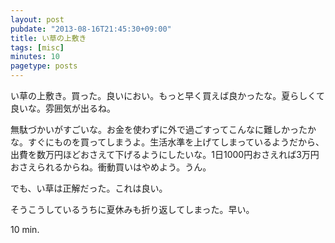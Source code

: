 ```yaml
---
layout: post
pubdate: "2013-08-16T21:45:30+09:00"
title: い草の上敷き
tags: [misc]
minutes: 10
pagetype: posts
---
```

い草の上敷き。買った。良いにおい。もっと早く買えば良かったな。夏らしくて良いな。雰囲気が出るね。

無駄づかいがすごいな。お金を使わずに外で過ごすってこんなに難しかったかな。すぐにものを買ってしまうよ。生活水準を上げてしまっているようだから、出費を数万円ほどおさえて下げるようにしたいな。1日1000円おさえれば3万円おさえられるからね。衝動買いはやめよう。うん。

でも、い草は正解だった。これは良い。

そうこうしているうちに夏休みも折り返してしまった。早い。

10 min.
